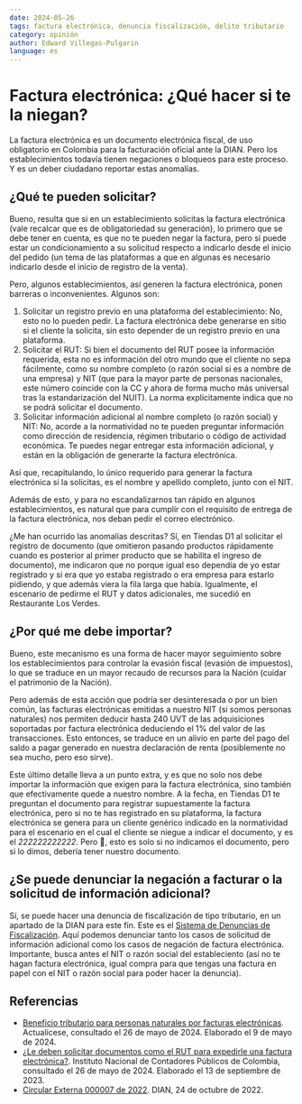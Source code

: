 ```yaml
---
date: 2024-05-26
tags: factura electrónica, denuncia fiscalización, delito tributario
category: opinión
author: Edward Villegas-Pulgarin
language: es
---
```


# Factura electrónica: ¿Qué hacer si te la niegan?

La factura electrónica es un documento electrónica fiscal, de uso obligatorio
en Colombia para la facturación oficial ante la DIAN. Pero los establecimientos
todavía tienen negaciones o bloqueos para este proceso. Y es un deber ciudadano
reportar estas anomalías.

## ¿Qué te pueden solicitar?

Bueno, resulta que si en un establecimiento solicitas la factura electrónica (vale
recalcar que es de obligatoriedad su generación), lo primero que se debe tener en
cuenta, es que no te pueden negar la factura, pero sí puede estar un condicionamiento
a su solicitud respecto a indicarlo desde el inicio del pedido (un tema de las
plataformas a que en algunas es necesario indicarlo desde el inicio de registro de
la venta).

Pero, algunos establecimientos, así generen la factura electrónica, ponen barreras o
inconvenientes. Algunos son:

1. Solicitar un registro previo en una plataforma del establecimiento: No, esto no lo
   pueden pedir. La factura electrónica debe generarse en sitio si el cliente la solicita,
   sin esto depender de un registro previo en una plataforma.  
2. Solicitar el RUT: Si bien el documento del RUT posee la información requerida, esta
   no es información del otro mundo que el cliente no sepa fácilmente, como su nombre completo
   (o razón social si es a nombre de una empresa) y NIT (que para la mayor parte de personas
   nacionales, este número coincide con la CC y ahora de forma mucho más universal tras la
   estandarización del NUIT). La norma explícitamente indica que no se podrá solicitar el
   documento.  
3. Solicitar información adicional al nombre completo (o razón social) y NIT: No,
   acorde a la normatividad no te pueden preguntar información como dirección de
   residencia, régimen tributario o código de actividad económica. Te puedes negar
   entregar esta información adicional, y están en la obligación de generarte
   la factura electrónica.  

Así que, recapitulando, lo único requerido para generar la factura electrónica
si la solicitas, es el nombre y apellido completo, junto con el NIT.

Además de esto, y para no escandalizarnos tan rápido en algunos establecimientos,
es natural que para cumplir con el requisito de entrega de la factura electrónica,
nos deban pedir el correo electrónico.

¿Me han ocurrido las anomalías descritas? Sí, en Tiendas D1 al solicitar el
registro de documento (que omitieron pasando productos rápidamente cuando es
posterior al primer producto que se habilita el ingreso de documento), me
indicaron que no porque igual eso dependía de yo estar registrado y si era que
yo estaba registrado o era empresa para estarlo pidiendo, y que además viera la
fila larga que había. Igualmente, el escenario de pedirme el RUT y datos
adicionales, me sucedió en Restaurante Los Verdes.

## ¿Por qué me debe importar?

Bueno, este mecanismo es una forma de hacer mayor seguimiento sobre los
establecimientos para controlar la evasión fiscal (evasión de impuestos), lo que
se traduce en un mayor recaudo de recursos para la Nación (cuidar el patrimonio
de la Nación).

Pero además de esta acción que podría ser desinteresada o por un bien común,
las facturas electrónicas emitidas a nuestro NIT (si somos personas naturales)
nos permiten deducir hasta 240 UVT de las adquisiciones soportadas por factura
electrónica deduciendo el 1% del valor de las transacciones. Esto entonces, se
traduce en un alivio en parte del pago del saldo a pagar generado en nuestra
declaración de renta (posiblemente no sea mucho, pero eso sirve).

Este último detalle lleva a un punto extra, y es que no solo nos debe importar
la información que exigen para la factura electrónica, sino también que
efectivamente quede a nuestro nombre. A la fecha, en Tiendas D1 te preguntan el
documento para registrar supuestamente la factura electrónica, pero si no te has
registrado en su plataforma, la factura electrónica se genera para un cliente
genérico indicado en la normatividad para el escenario en el cual el cliente se
niegue a indicar el documento, y es el _222222222222_. Pero 👀, esto es solo si
no indicamos el documento, pero si lo dimos, debería tener nuestro documento.

## ¿Se puede denunciar la negación a facturar o la solicitud de información adicional?

Sí, se puede hacer una denuncia de fiscalización de tipo tributario, en un
apartado de la DIAN para este fin. Este es el [Sistema de Denuncias de Fiscalización](https://muisca.dian.gov.co/WebDenunciasfiscalizacion/paginas/DerechosDeberesDenunciante.xhtml). Aquí
podemos denunciar tanto los casos de solicitud de información adicional como
los casos de negación de factura electrónica. Importante, busca antes el NIT
o razón social del estableciento (así no te hagan factura electrónica, igual
compra para que tengas una factura en papel con el NIT o razón social para poder
hacer la denuncia).


## Referencias

- [Beneficio tributario para personas naturales por facturas electrónicas](https://actualicese.com/beneficio-tributario-por-facturas-electronicas-para-personas-naturales/).
  Actualícese, consultado el 26 de mayo de 2024. Elaborado el 9 de mayo de 2024.
- [¿Le deben solicitar documentos como el RUT para expedirle una factura electrónica?](https://incp.org.co/publicaciones/infoincp-publicaciones/impuestos/nacionales/2023/09/le-deben-solicitar-documentos-como-el-rut-para-expedirle-una-factura-electronica/).
  Instituto Nacional de Contadores Públicos de Colombia, consultado el 26 de mayo de 2024.
  Elaborado el 13 de septiembre de 2023.
- [Circular Externa 000007 de 2022](https://incp.org.co/wp-content/uploads/2022/10/Circular-Externa-000007-de-2022.pdf). DIAN,
  24 de octubre de 2022.

